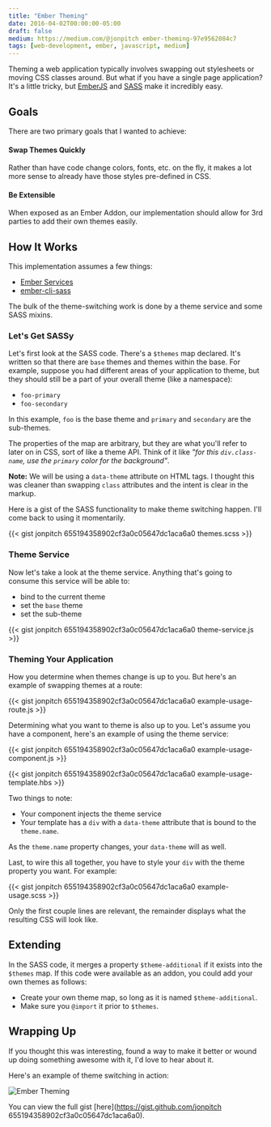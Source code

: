 ```yaml
---
title: "Ember Theming"
date: 2016-04-02T00:00:00-05:00
draft: false
medium: https://medium.com/@jonpitch ember-theming-97e9562084c7
tags: [web-development, ember, javascript, medium]
---
```


Theming a web application typically involves swapping out stylesheets or moving CSS classes around. But what if you have a single page application? It's a little tricky, but [EmberJS](http://emberjs.com/) and [SASS](http://sass-lang.com/) make it incredibly easy.

<!--more-->

## Goals
There are two primary goals that I wanted to achieve:

#### Swap Themes Quickly
Rather than have code change colors, fonts, etc. on the fly, it makes a lot more sense to already have those styles pre-defined in CSS.

#### Be Extensible
When exposed as an Ember Addon, our implementation should allow for 3rd parties to add their own themes easily.

## How It Works
This implementation assumes a few things:

* [Ember Services](https://guides.emberjs.com/v2.4.0/applications/services/)
* [ember-cli-sass](https://github.com/aexmachina/ember-cli-sass)

The bulk of the theme-switching work is done by a theme service and some SASS mixins.

### Let's Get SASSy
Let's first look at the SASS code. There's a `$themes` map declared. It's written so that there are `base` themes and themes within the base. For example, suppose you had different areas of your application to theme, but they should still be a part of your overall theme (like a namespace):

* `foo-primary`
* `foo-secondary`

In this example, `foo` is the base theme and `primary` and `secondary` are the sub-themes.

The properties of the map are arbitrary, but they are what you'll refer to later on in CSS, sort of like a theme API. Think of it like _"for this `div.class-name`, use the `primary` color for the background"_.

**Note:** We will be using a `data-theme` attribute on HTML tags. I thought this was cleaner than swapping `class` attributes and the intent is clear in the markup.

Here is a gist of the SASS functionality to make theme switching happen. I'll come back to using it momentarily.

{{< gist jonpitch 655194358902cf3a0c05647dc1aca6a0 themes.scss >}}

### Theme Service
Now let's take a look at the theme service. Anything that's going to consume this service will be able to:

* bind to the current theme
* set the `base` theme
* set the sub-theme

{{< gist jonpitch 655194358902cf3a0c05647dc1aca6a0 theme-service.js >}}

### Theming Your Application

How you determine when themes change is up to you. But here's an example of swapping themes at a route:

{{< gist  jonpitch 655194358902cf3a0c05647dc1aca6a0 example-usage-route.js >}}

Determining what you want to theme is also up to you. Let's assume you have a component, here's an example of using the theme service:

{{< gist  jonpitch 655194358902cf3a0c05647dc1aca6a0 example-usage-component.js >}}

{{< gist  jonpitch 655194358902cf3a0c05647dc1aca6a0 example-usage-template.hbs >}}

Two things to note:

* Your component injects the theme service
* Your template has a `div` with a `data-theme` attribute that is bound to the `theme.name`.

As the `theme.name` property changes, your `data-theme` will as well.

Last, to wire this all together, you have to style your `div` with the theme property you want. For example:

{{< gist  jonpitch 655194358902cf3a0c05647dc1aca6a0 example-usage.scss >}}

Only the first couple lines are relevant, the remainder displays what the resulting CSS will look like.

## Extending

In the SASS code, it merges a property `$theme-additional` if it exists into the `$themes` map. If this code were available as an addon, you could add your own themes as follows:

* Create your own theme map, so long as it is named `$theme-additional`.
* Make sure you `@import` it prior to `$themes`.

## Wrapping Up

If you thought this was interesting, found a way to make it better or wound up doing something awesome with it, I'd love to hear about it.

Here's an example of theme switching in action:

![Ember Theming](../images/ember-theming.gif "Ember Theming")

You can view the full gist [here](https://gist.github.com/jonpitch 655194358902cf3a0c05647dc1aca6a0).
